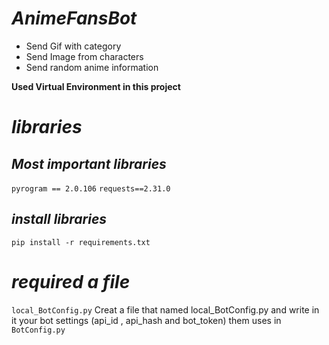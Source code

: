  # ***AnimeFansBot***

 - Send Gif with category
 - Send Image from characters
 - Send random anime information

 **Used Virtual Environment in this project**

 # ***libraries***
 ## *Most important libraries*
 
 `pyrogram == 2.0.106`
 `requests==2.31.0`

 ## *install libraries*

 `pip install -r requirements.txt`

 # ***required a file***

 `local_BotConfig.py`
 Creat a file that named local_BotConfig.py and write in it your bot settings 
 (api_id , api_hash and bot_token) them uses in `BotConfig.py`